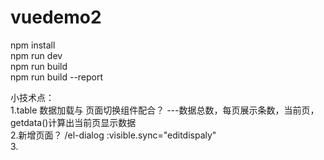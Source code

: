 # vuedemo2  
npm install  
npm run dev  
npm run build  
npm run build --report    

小技术点：  
1.table 数据加载与 页面切换组件配合？ ---数据总数，每页展示条数，当前页，getdata()计算出当前页显示数据   
2.新增页面？ /el-dialog :visible.sync="editdispaly"    
3.

